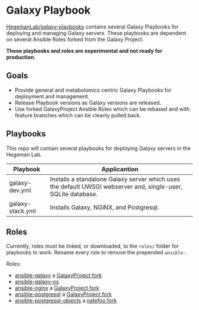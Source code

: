 # Galaxy Playbook

[HegemanLab/galaxy-playbooks](#) contains several Galaxy Playbooks for deploying and managing Galaxy servers. These playbooks are dependent on several Ansible Roles forked from the Galaxy Project.

**These playbooks and roles are experimental and not ready for production.**

## Goals

- Provide general and metabolomics centric Galaxy Playbooks for deployment and management.
- Release Playbook versions as Galaxy versions are released.
- Use forked GalaxyProject Ansible Roles which can be rebased and with feature branches which can be cleanly pulled back.

## Playbooks

This repo will contain several playbooks for deploying Galaxy servers in the Hegeman Lab.

| Playbook             | Applicantion                            |
|----------------------|-----------------------------------------|
| galaxy-dev.yml       | Installs a standalone Galaxy server which uses the default UWSGI webserver and, single-user, SQLite database. |
| galaxy-stack.yml     | Installs Galaxy, NGINX, and Postgresql. |

## Roles 

Currently, roles must be linked, or downloaded, to the `roles/` folder for playbooks to work. Rename every role to remove the prepended `ansible-`.

Roles:
- [ansible-galaxy](https://github.com/HegemanLab/ansible-galaxy) a [GalaxyProject fork](https://github.com/GalaxyProject/ansible-galaxy)
- [ansible-galaxy-os](https://github.com/HegemanLab/ansible-galaxy-os)
- [ansible-nginx](https://github.com/HegemanLab/ansible-nginx) a [GalaxyProject fork](https://github.com/HegemanLab/ansible-nginx)
- [ansible-postgresql](https://github.com/HegemanLab/ansible-postgresql) a [GalaxyProject fork](https://github.com/HegemanLab/ansible-postgresql)
- [ansible-postgresql-objects](https://github.com/HegemanLab/ansible-postgresql-objects) a [natefoo fork](https://github.com/natefoo/ansible-postgresql-objects)
